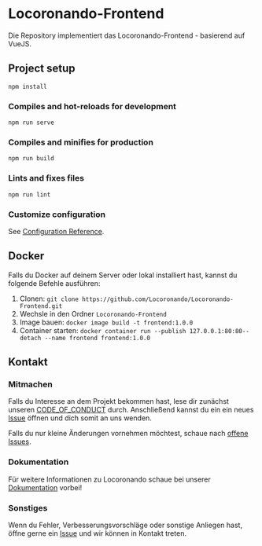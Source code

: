 # Locoronando-Frontend

Die Repository implementiert das Locoronando-Frontend - basierend auf VueJS.

## Project setup
```
npm install
```

### Compiles and hot-reloads for development
```
npm run serve
```

### Compiles and minifies for production
```
npm run build
```

### Lints and fixes files
```
npm run lint
```

### Customize configuration
See [Configuration Reference](https://cli.vuejs.org/config/).

## Docker
Falls du Docker auf deinem Server oder lokal installiert hast, kannst du folgende Befehle ausführen:

1. Clonen: ``git clone https://github.com/Locoronando/Locoronando-Frontend.git``
2. Wechsle in den Ordner ``Locoronando-Frontend``
3. Image bauen: ``docker image build -t frontend:1.0.0``
4. Container starten:
``
docker container run --publish 127.0.0.1:80:80--detach --name frontend frontend:1.0.0
``


## Kontakt
### Mitmachen
Falls du Interesse an dem Projekt bekommen hast, lese dir zunächst unseren [CODE_OF_CONDUCT](https://github.com/Locoronando/Locoronando-Backend/blob/master/CODE_OF_CONDUCT.md) durch. Anschließend kannst du ein ein neues [Issue](https://github.com/Locoronando/Locoronando-Frontend/issues/new) öffnen und dich somit an uns wenden.

Falls du nur kleine Änderungen vornehmen möchtest, schaue nach [offene Issues](https://github.com/Locoronando/Locoronando-Frontend/issues?q=is%3Aopen+is%3Aissue).

### Dokumentation
Für weitere Informationen zu Locoronando schaue bei unserer [Dokumentation](https://github.com/Locoronando/Documentation) vorbei!

### Sonstiges
Wenn du Fehler, Verbesserungsvorschläge oder sonstige Anliegen hast, öffne gerne ein [Issue](https://github.com/Locoronando/Locoronando-Frontend/issues/new)  und wir können in Kontakt treten.
